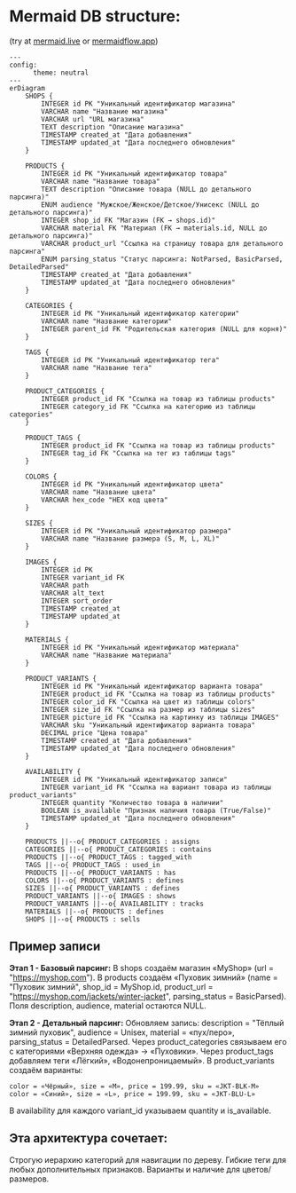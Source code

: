 # Mermaid DB structure:
(try at [mermaid.live](https://mermaid.live/) or [mermaidflow.app](https://www.mermaidflow.app/editor))

```mermaid
---
config:
      theme: neutral
---
erDiagram
    SHOPS {
        INTEGER id PK "Уникальный идентификатор магазина"
        VARCHAR name "Название магазина"
        VARCHAR url "URL магазина"
        TEXT description "Описание магазина"
        TIMESTAMP created_at "Дата добавления"
        TIMESTAMP updated_at "Дата последнего обновления"
    }

    PRODUCTS {
        INTEGER id PK "Уникальный идентификатор товара"
        VARCHAR name "Название товара"
        TEXT description "Описание товара (NULL до детального парсинга)"
        ENUM audience "Мужское/Женское/Детское/Унисекс (NULL до детального парсинга)"
        INTEGER shop_id FK "Магазин (FK → shops.id)"
        VARCHAR material FK "Материал (FK → materials.id, NULL до детального парсинга)"
        VARCHAR product_url "Ссылка на страницу товара для детального парсинга"
        ENUM parsing_status "Статус парсинга: NotParsed, BasicParsed, DetailedParsed"
        TIMESTAMP created_at "Дата добавления"
        TIMESTAMP updated_at "Дата последнего обновления"
    }
    
    CATEGORIES {
        INTEGER id PK "Уникальный идентификатор категории"
        VARCHAR name "Название категории"
        INTEGER parent_id FK "Родительская категория (NULL для корня)"
    }

    TAGS {
        INTEGER id PK "Уникальный идентификатор тега"
        VARCHAR name "Название тега"
    }

    PRODUCT_CATEGORIES {
        INTEGER product_id FK "Ссылка на товар из таблицы products"
        INTEGER category_id FK "Ссылка на категорию из таблицы categories"
    }

    PRODUCT_TAGS {
        INTEGER product_id FK "Ссылка на товар из таблицы products"
        INTEGER tag_id FK "Ссылка на тег из таблицы tags"
    }

    COLORS {
        INTEGER id PK "Уникальный идентификатор цвета"
        VARCHAR name "Название цвета"
        VARCHAR hex_code "HEX код цвета"
    }

    SIZES {
        INTEGER id PK "Уникальный идентификатор размера"
        VARCHAR name "Название размера (S, M, L, XL)"
    }

    IMAGES {
        INTEGER id PK
        INTEGER variant_id FK
        VARCHAR path
        VARCHAR alt_text
        INTEGER sort_order
        TIMESTAMP created_at
        TIMESTAMP updated_at
    }

    MATERIALS {
        INTEGER id PK "Уникальный идентификатор материала"
        VARCHAR name "Название материала"
    }

    PRODUCT_VARIANTS {
        INTEGER id PK "Уникальный идентификатор варианта товара"
        INTEGER product_id FK "Ссылка на товар из таблицы products"
        INTEGER color_id FK "Ссылка на цвет из таблицы colors"
        INTEGER size_id FK "Ссылка на размер из таблицы sizes"
        INTEGER picture_id FK "Ссылка на картинку из таблицы IMAGES"
        VARCHAR sku "Уникальный идентификатор варианта товара"
        DECIMAL price "Цена товара"
        TIMESTAMP created_at "Дата добавления"
        TIMESTAMP updated_at "Дата последнего обновления"
    }

    AVAILABILITY {
        INTEGER id PK "Уникальный идентификатор записи"
        INTEGER variant_id FK "Ссылка на вариант товара из таблицы product_variants"
        INTEGER quantity "Количество товара в наличии"
        BOOLEAN is_available "Признак наличия товара (True/False)"
        TIMESTAMP updated_at "Дата последнего обновления"
    }

    PRODUCTS ||--o{ PRODUCT_CATEGORIES : assigns
    CATEGORIES ||--o{ PRODUCT_CATEGORIES : contains
    PRODUCTS ||--o{ PRODUCT_TAGS : tagged_with
    TAGS ||--o{ PRODUCT_TAGS : used_in
    PRODUCTS ||--o{ PRODUCT_VARIANTS : has
    COLORS ||--o{ PRODUCT_VARIANTS : defines
    SIZES ||--o{ PRODUCT_VARIANTS : defines
    PRODUCT_VARIANTS ||--o{ IMAGES : shows
    PRODUCT_VARIANTS ||--o{ AVAILABILITY : tracks
    MATERIALS ||--o{ PRODUCTS : defines
    SHOPS ||--o{ PRODUCTS : sells

```

## Пример записи

**Этап 1 - Базовый парсинг:**
В shops создаём магазин «MyShop» (url = "https://myshop.com").
В products создаём «Пуховик зимний» (name = "Пуховик зимний", shop_id = MyShop.id, product_url = "https://myshop.com/jackets/winter-jacket", parsing_status = BasicParsed).
Поля description, audience, material остаются NULL.

**Этап 2 - Детальный парсинг:**
Обновляем запись: description = "Тёплый зимний пуховик", audience = Unisex, material = «пух/перо», parsing_status = DetailedParsed.
Через product_categories связываем его с категориями «Верхняя одежда» → «Пуховики».
Через product_tags добавляем теги «Лёгкий», «Водонепроницаемый».
В product_variants создаём варианты:

    color = «Чёрный», size = «M», price = 199.99, sku = «JKT-BLK-M»
    color = «Синий», size = «L», price = 199.99, sku = «JKT-BLU-L»

В availability для каждого variant_id указываем quantity и is_available.

## Эта архитектура сочетает:

Строгую иерархию категорий для навигации по дереву.
Гибкие теги для любых дополнительных признаков.
Варианты и наличие для цветов/размеров.
